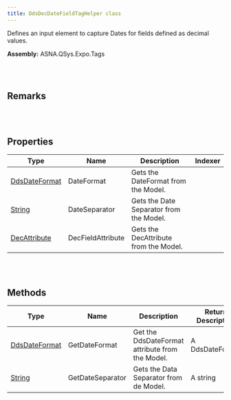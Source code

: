 ```yaml
---
title: DdsDecDateFieldTagHelper class
---
```


Defines an input element to capture Dates for fields defined as decimal values.

**Assembly:** ASNA.QSys.Expo.Tags

<br>
<br>

## Remarks

<br>
<br>

## Properties

| Type | Name | Description | Indexer
| --- | --- | --- | --- 
| [DdsDateFormat](/reference/asna-qsys-expo/expo-model/date-attribute/dds-date-format.html) | DateFormat | Gets the DateFormat from the Model. | 
| [String](https://docs.microsoft.com/en-us/dotnet/api/system.string?view=net-5.0) | DateSeparator | Gets the Date Separator from the Model. | 
| [DecAttribute](/reference/asna-qsys-expo/expo-model/dec-attribute.html) | DecFieldAttribute | Gets the DecAttribute from the Model. | 

<br>
<br>

## Methods

| Type | Name | Description | Return Description 
| --- | --- | --- | --- 
| [DdsDateFormat](/reference/asna-qsys-expo/expo-model/date-attribute/dds-date-format.html) | GetDateFormat | Get the DdsDateFormat attribute from the Model. | A DdsDateFormat
| [String](https://docs.microsoft.com/en-us/dotnet/api/system.string?view=net-5.0) | GetDateSeparator | Gets the Data Separator from de Model. | A string

<br>
<br>


